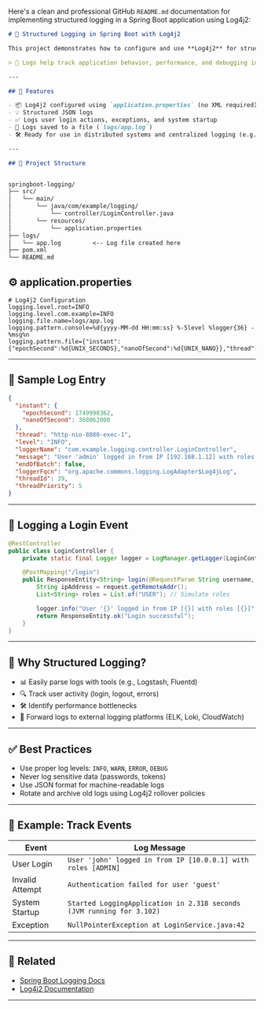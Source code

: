 Here's a clean and professional GitHub `README.md` documentation for implementing structured logging in a Spring Boot application using Log4j2:

```markdown
# 📘 Structured Logging in Spring Boot with Log4j2

This project demonstrates how to configure and use **Log4j2** for structured, centralized logging in a **Spring Boot application**.

> 🧩 Logs help track application behavior, performance, and debugging insights — making them essential in production systems.

---

## 🚀 Features

- 📦 Log4j2 configured using `application.properties` (no XML required)
- 💡 Structured JSON logs
- ✅ Logs user login actions, exceptions, and system startup
- 📁 Logs saved to a file (`logs/app.log`)
- 🛠 Ready for use in distributed systems and centralized logging (e.g., ELK, Loki)

---

## 🧱 Project Structure


springboot-logging/
├── src/
│   └── main/
│       └── java/com/example/logging/
│           └── controller/LoginController.java
│       └── resources/
│           └── application.properties
├── logs/
│   └── app.log         <-- Log file created here
├── pom.xml
└── README.md

```


## ⚙️ application.properties

```properties
# Log4j2 Configuration
logging.level.root=INFO
logging.level.com.example=INFO
logging.file.name=logs/app.log
logging.pattern.console=%d{yyyy-MM-dd HH:mm:ss} %-5level %logger{36} - %msg%n
logging.pattern.file={"instant":{"epochSecond":%d{UNIX_SECONDS},"nanoOfSecond":%d{UNIX_NANO}},"thread":"%t","level":"%p","loggerName":"%c","message":"%m","endOfBatch":false,"loggerFqcn":"%c","threadId":%tid,"threadPriority":%priority}%n
````

---

## 🧪 Sample Log Entry

```json
{
  "instant": {
    "epochSecond": 1749998362,
    "nanoOfSecond": 368062000
  },
  "thread": "http-nio-8080-exec-1",
  "level": "INFO",
  "loggerName": "com.example.logging.controller.LoginController",
  "message": "User 'admin' logged in from IP [192.168.1.12] with roles [ADMIN]",
  "endOfBatch": false,
  "loggerFqcn": "org.apache.commons.logging.LogAdapter$Log4jLog",
  "threadId": 39,
  "threadPriority": 5
}
```

---

## 🔐 Logging a Login Event

```java
@RestController
public class LoginController {
    private static final Logger logger = LogManager.getLogger(LoginController.class);

    @PostMapping("/login")
    public ResponseEntity<String> login(@RequestParam String username, HttpServletRequest request) {
        String ipAddress = request.getRemoteAddr();
        List<String> roles = List.of("USER"); // Simulate roles

        logger.info("User '{}' logged in from IP [{}] with roles [{}]", username, ipAddress, roles);
        return ResponseEntity.ok("Login successful");
    }
}
```

---

## 🎯 Why Structured Logging?

* 📊 Easily parse logs with tools (e.g., Logstash, Fluentd)
* 🔍 Track user activity (login, logout, errors)
* 🛠 Identify performance bottlenecks
* 📡 Forward logs to external logging platforms (ELK, Loki, CloudWatch)

---

## ✅ Best Practices

* Use proper log levels: `INFO`, `WARN`, `ERROR`, `DEBUG`
* Never log sensitive data (passwords, tokens)
* Use JSON format for machine-readable logs
* Rotate and archive old logs using Log4j2 rollover policies

---

## 📂 Example: Track Events

| Event           | Log Message                                                           |
| --------------- | --------------------------------------------------------------------- |
| User Login      | `User 'john' logged in from IP [10.0.0.1] with roles [ADMIN]`         |
| Invalid Attempt | `Authentication failed for user 'guest'`                              |
| System Startup  | `Started LoggingApplication in 2.318 seconds (JVM running for 3.102)` |
| Exception       | `NullPointerException at LoginService.java:42`                        |

---

## 🔗 Related

* [Spring Boot Logging Docs](https://docs.spring.io/spring-boot/docs/current/reference/html/features.html#features.logging)
* [Log4j2 Documentation](https://logging.apache.org/log4j/2.x/manual/configuration.html)

---



